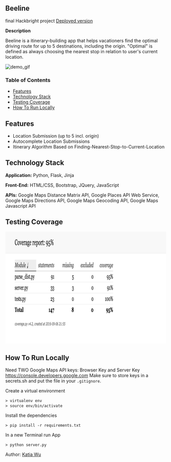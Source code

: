 Beeline
--------
final Hackbright project
[Deployed version](https://beeline-hb.herokuapp.com)

**Description**

Beeline is a itinerary-building app that helps vacationers find the optimal driving route for up to 5 destinations, including the origin. "Optimal" is defined as always choosing the nearest stop in relation to user's current location.

![demo_gif](/static/img/demo.gif)

### Table of Contents
- [Features](#features)
- [Technology Stack](#tech-stack)
- [Testing Coverage](#testing)
- [How To Run Locally](#run-local)

## <a name='features'></a>Features

- Location Submission (up to 5 incl. origin)
- Autocomplete Location Submissions
- Itinerary Algorithm Based on Finding-Nearest-Stop-to-Current-Location


## <a name="tech-stack"></a>Technology Stack

**Application:** Python, Flask, Jinja

**Front-End:** HTML/CSS, Bootstrap, JQuery, JavaScript  

**APIs:** Google Maps Distance Matrix API, Google Places API Web Service, Google Maps Directions API, Google Maps Geocoding API, Google Maps Javascript API


## <a name='testing'></a>Testing Coverage

<img src="static/img/coverage.png" height="350">


## <a name="run-local"></a>How To Run Locally

Need TWO Google Maps API keys: Browser Key and Server Key
https://console.developers.google.com
Make sure to store keys in a secrets.sh and put the file in your `.gitignore`.

Create a virtual environment

```
> virtualenv env
> source env/bin/activate
```

Install the dependencies

```
> pip install -r requirements.txt
```

In a new Terminal run App
```
> python server.py
```


Author: [Katia Wu](https://www.linkedin.com/in/katiayx)
